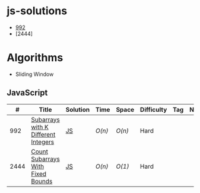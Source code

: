 # js-solutions

- [992](https://github.com/Sasmita07/leetcode-js-solution/tree/main?tab=readme-ov-file#javascript)
- [2444]

# Algorithms

- Sliding Window

## JavaScript

| #    | Title                                                                                                                 | Solution                                                                                                        | Time   | Space  | Difficulty | Tag | Note |
| ---- | --------------------------------------------------------------------------------------------------------------------- | --------------------------------------------------------------------------------------------------------------- | ------ | ------ | ---------- | --- | ---- |
| 992  | [Subarrays with K Different Integers](https://leetcode.com/problems/subarrays-with-k-different-integers/description/) | [JS](https://github.com/Sasmita07/leetcode-js-solution/blob/main/js-solutions/992-subarrays-with-k-distinct.js) | _O(n)_ | _O(n)_ | Hard       |     |
| 2444 | [Count Subarrays With Fixed Bounds](https://leetcode.com/problems/count-subarrays-with-fixed-bounds/description/)     | [JS](https://github.com/Sasmita07/leetcode-js-solution/blob/main/js-solutions/992-subarrays-with-k-distinct.js) | _O(n)_ | _O(1)_ | Hard       |     |
